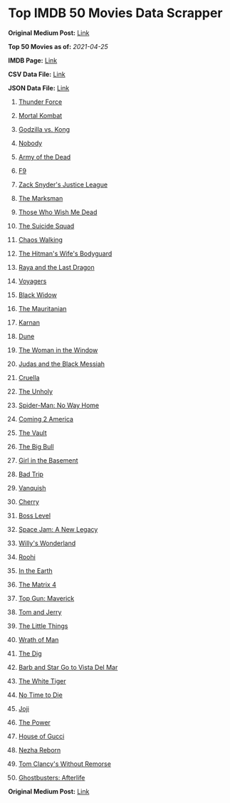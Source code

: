 # Top IMDB 50 Movies Data Scrapper

**Original Medium Post:** [Link](https://medium.com/@nishantsahoo/which-movie-should-i-watch-5c83a3c0f5b1) 

**Top 50 Movies as of:** _2021-04-25_

**IMDB Page:** [Link](http://www.imdb.com/search/title?release_date=2021,2021&title_type=feature)

**CSV Data File:** [Link](/Data/data.csv)

**JSON Data File:** [Link](/Data/data.json)

1. [Thunder Force](https://www.imdb.com/title/tt10121392/?ref_=adv_li_tt)

2. [Mortal Kombat](https://www.imdb.com/title/tt0293429/?ref_=adv_li_tt)

3. [Godzilla vs. Kong](https://www.imdb.com/title/tt5034838/?ref_=adv_li_tt)

4. [Nobody](https://www.imdb.com/title/tt7888964/?ref_=adv_li_tt)

5. [Army of the Dead](https://www.imdb.com/title/tt0993840/?ref_=adv_li_tt)

6. [F9](https://www.imdb.com/title/tt5433138/?ref_=adv_li_tt)

7. [Zack Snyder's Justice League](https://www.imdb.com/title/tt12361974/?ref_=adv_li_tt)

8. [The Marksman](https://www.imdb.com/title/tt6902332/?ref_=adv_li_tt)

9. [Those Who Wish Me Dead](https://www.imdb.com/title/tt3215824/?ref_=adv_li_tt)

10. [The Suicide Squad](https://www.imdb.com/title/tt6334354/?ref_=adv_li_tt)

11. [Chaos Walking](https://www.imdb.com/title/tt2076822/?ref_=adv_li_tt)

12. [The Hitman's Wife's Bodyguard](https://www.imdb.com/title/tt8385148/?ref_=adv_li_tt)

13. [Raya and the Last Dragon](https://www.imdb.com/title/tt5109280/?ref_=adv_li_tt)

14. [Voyagers](https://www.imdb.com/title/tt9664108/?ref_=adv_li_tt)

15. [Black Widow](https://www.imdb.com/title/tt3480822/?ref_=adv_li_tt)

16. [The Mauritanian](https://www.imdb.com/title/tt4761112/?ref_=adv_li_tt)

17. [Karnan](https://www.imdb.com/title/tt11581174/?ref_=adv_li_tt)

18. [Dune](https://www.imdb.com/title/tt1160419/?ref_=adv_li_tt)

19. [The Woman in the Window](https://www.imdb.com/title/tt6111574/?ref_=adv_li_tt)

20. [Judas and the Black Messiah](https://www.imdb.com/title/tt9784798/?ref_=adv_li_tt)

21. [Cruella](https://www.imdb.com/title/tt3228774/?ref_=adv_li_tt)

22. [The Unholy](https://www.imdb.com/title/tt9419056/?ref_=adv_li_tt)

23. [Spider-Man: No Way Home](https://www.imdb.com/title/tt10872600/?ref_=adv_li_tt)

24. [Coming 2 America](https://www.imdb.com/title/tt6802400/?ref_=adv_li_tt)

25. [The Vault](https://www.imdb.com/title/tt9742794/?ref_=adv_li_tt)

26. [The Big Bull](https://www.imdb.com/title/tt9614452/?ref_=adv_li_tt)

27. [Girl in the Basement](https://www.imdb.com/title/tt13269536/?ref_=adv_li_tt)

28. [Bad Trip](https://www.imdb.com/title/tt9684220/?ref_=adv_li_tt)

29. [Vanquish](https://www.imdb.com/title/tt5932368/?ref_=adv_li_tt)

30. [Cherry](https://www.imdb.com/title/tt9130508/?ref_=adv_li_tt)

31. [Boss Level](https://www.imdb.com/title/tt7638348/?ref_=adv_li_tt)

32. [Space Jam: A New Legacy](https://www.imdb.com/title/tt3554046/?ref_=adv_li_tt)

33. [Willy's Wonderland](https://www.imdb.com/title/tt8114980/?ref_=adv_li_tt)

34. [Roohi](https://www.imdb.com/title/tt10098288/?ref_=adv_li_tt)

35. [In the Earth](https://www.imdb.com/title/tt13429362/?ref_=adv_li_tt)

36. [The Matrix 4](https://www.imdb.com/title/tt10838180/?ref_=adv_li_tt)

37. [Top Gun: Maverick](https://www.imdb.com/title/tt1745960/?ref_=adv_li_tt)

38. [Tom and Jerry](https://www.imdb.com/title/tt1361336/?ref_=adv_li_tt)

39. [The Little Things](https://www.imdb.com/title/tt10016180/?ref_=adv_li_tt)

40. [Wrath of Man](https://www.imdb.com/title/tt11083552/?ref_=adv_li_tt)

41. [The Dig](https://www.imdb.com/title/tt3661210/?ref_=adv_li_tt)

42. [Barb and Star Go to Vista Del Mar](https://www.imdb.com/title/tt3797512/?ref_=adv_li_tt)

43. [The White Tiger](https://www.imdb.com/title/tt6571548/?ref_=adv_li_tt)

44. [No Time to Die](https://www.imdb.com/title/tt2382320/?ref_=adv_li_tt)

45. [Joji](https://www.imdb.com/title/tt13206926/?ref_=adv_li_tt)

46. [The Power](https://www.imdb.com/title/tt9314984/?ref_=adv_li_tt)

47. [House of Gucci](https://www.imdb.com/title/tt11214590/?ref_=adv_li_tt)

48. [Nezha Reborn](https://www.imdb.com/title/tt13269670/?ref_=adv_li_tt)

49. [Tom Clancy's Without Remorse](https://www.imdb.com/title/tt0499097/?ref_=adv_li_tt)

50. [Ghostbusters: Afterlife](https://www.imdb.com/title/tt4513678/?ref_=adv_li_tt)

**Original Medium Post:** [Link](https://medium.com/@nishantsahoo/which-movie-should-i-watch-5c83a3c0f5b1) 

